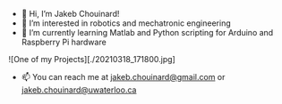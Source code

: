 - 👋 Hi, I’m Jakeb Chouinard!
- 👀 I’m interested in robotics and mechatronic engineering
- 🌱 I’m currently learning Matlab and Python scripting for Arduino and Raspberry Pi hardware

![One of my Projects][./20210318_171800.jpg]

- 📫 You can reach me at jakeb.chouinard@gmail.com or jakeb.chouinard@uwaterloo.ca

<!---
borealis31/borealis31 is a ✨ special ✨ repository because its `README.md` (this file) appears on your GitHub profile.
You can click the Preview link to take a look at your changes.
--->

